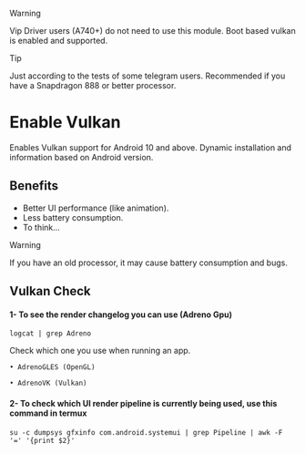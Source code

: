 > [!WARNING]
> Vip Driver users (A740+) do not need to use this module. Boot based vulkan is enabled and supported.

> [!TIP]
> Just according to the tests of some telegram users. Recommended if you have a Snapdragon 888 or better processor.

# Enable Vulkan
Enables Vulkan support for Android 10 and above. Dynamic installation and information based on Android version.

## Benefits
+ Better UI performance (like animation).
+ Less battery consumption.
+ To think...

> [!WARNING]
> If you have an old processor, it may cause battery consumption and bugs.

## Vulkan Check

#### 1- To see the render changelog you can use (Adreno Gpu)

```
logcat | grep Adreno
```

Check which one you use when running an app.

`• AdrenoGLES (OpenGL)`

`• AdrenoVK (Vulkan)`

#### 2- To check which UI render pipeline is currently being used, use this command in termux

```
su -c dumpsys gfxinfo com.android.systemui | grep Pipeline | awk -F '=' '{print $2}'
```
